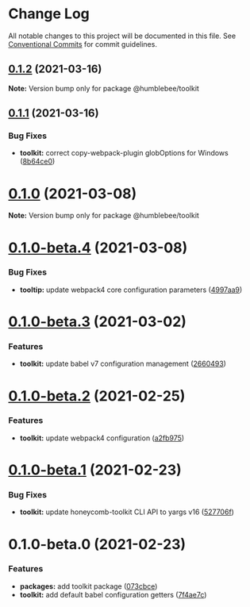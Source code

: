 # Change Log

All notable changes to this project will be documented in this file.
See [Conventional Commits](https://conventionalcommits.org) for commit guidelines.

## [0.1.2](https://github.com/wearehumblebee/honeycomb/compare/@humblebee/toolkit@0.1.1...@humblebee/toolkit@0.1.2) (2021-03-16)

**Note:** Version bump only for package @humblebee/toolkit





## [0.1.1](https://github.com/wearehumblebee/honeycomb/compare/@humblebee/toolkit@0.1.0...@humblebee/toolkit@0.1.1) (2021-03-16)


### Bug Fixes

* **toolkit:** correct copy-webpack-plugin globOptions for Windows ([8b64ce0](https://github.com/wearehumblebee/honeycomb/commit/8b64ce0c2a0a310d5da6f17b748f745c810a9426))





# [0.1.0](https://github.com/wearehumblebee/honeycomb/compare/@humblebee/toolkit@0.1.0-beta.4...@humblebee/toolkit@0.1.0) (2021-03-08)

**Note:** Version bump only for package @humblebee/toolkit

# [0.1.0-beta.4](https://github.com/wearehumblebee/honeycomb/compare/@humblebee/toolkit@0.1.0-beta.3...@humblebee/toolkit@0.1.0-beta.4) (2021-03-08)

### Bug Fixes

- **tooltip:** update webpack4 core configuration parameters ([4997aa9](https://github.com/wearehumblebee/honeycomb/commit/4997aa9a79de7937ebeeb933462b7b43a1fff80d))

# [0.1.0-beta.3](https://github.com/wearehumblebee/honeycomb/compare/@humblebee/toolkit@0.1.0-beta.2...@humblebee/toolkit@0.1.0-beta.3) (2021-03-02)

### Features

- **toolkit:** update babel v7 configuration management ([2660493](https://github.com/wearehumblebee/honeycomb/commit/26604937ad56a1585d21ebef7fa5859d7dba0e5c))

# [0.1.0-beta.2](https://github.com/wearehumblebee/honeycomb/compare/@humblebee/toolkit@0.1.0-beta.1...@humblebee/toolkit@0.1.0-beta.2) (2021-02-25)

### Features

- **toolkit:** update webpack4 configuration ([a2fb975](https://github.com/wearehumblebee/honeycomb/commit/a2fb975a05ea5fb1b88b372d3b4992f788b42fe5))

# [0.1.0-beta.1](https://github.com/wearehumblebee/honeycomb/compare/@humblebee/toolkit@0.1.0-beta.0...@humblebee/toolkit@0.1.0-beta.1) (2021-02-23)

### Bug Fixes

- **toolkit:** update honeycomb-toolkit CLI API to yargs v16 ([527706f](https://github.com/wearehumblebee/honeycomb/commit/527706ff4d2f50e765d97e88bfa200cb31ea5566))

# 0.1.0-beta.0 (2021-02-23)

### Features

- **packages:** add toolkit package ([073cbce](https://github.com/wearehumblebee/honeycomb/commit/073cbcec7cbfc3fea20c623a2284617d608b7508))
- **toolkit:** add default babel configuration getters ([7f4ae7c](https://github.com/wearehumblebee/honeycomb/commit/7f4ae7cde68944b706fc4b8b6d199cd5d0e4959e))

